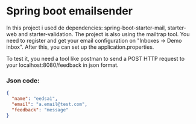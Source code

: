 # Spring boot emailsender

In this project i used de dependencies: spring-boot-starter-mail, starter-web and starter-validation. The project is also using
the mailtrap tool. You need to register and get your email configuration on "Inboxes -> Demo inbox". After this, you can set up
the application.properties.

To test it, you need a tool like postman to send a POST HTTP request to your localhost:8080/feedback in json format.

### Json code:

```json
{
  "name": "eedsa1",
  "email": "a.email@test.com",
  "feedback": "message"
}
```
